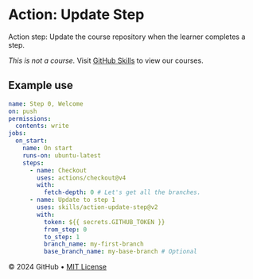 # Action: Update Step

Action step: Update the course repository when the learner completes a step.

_This is not a course._ Visit [GitHub Skills](https://github.com/skills) to view our courses.

## Example use

```yml
name: Step 0, Welcome
on: push
permissions:
  contents: write
jobs:
  on_start:
    name: On start
    runs-on: ubuntu-latest
    steps:
      - name: Checkout
        uses: actions/checkout@v4
        with:
          fetch-depth: 0 # Let's get all the branches.
      - name: Update to step 1
        uses: skills/action-update-step@v2
        with:
          token: ${{ secrets.GITHUB_TOKEN }}
          from_step: 0
          to_step: 1
          branch_name: my-first-branch
          base_branch_name: my-base-branch # Optional
```

&copy; 2024 GitHub &bull; [MIT License](https://gh.io/mit)
